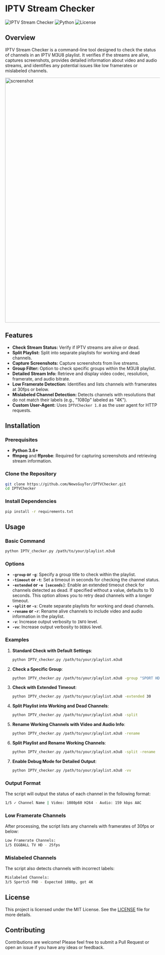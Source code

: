 # IPTV Stream Checker

![IPTV Stream Checker](https://img.shields.io/badge/IPTV%20Checker-v1.0-blue.svg) ![Python](https://img.shields.io/badge/Python-3.6%2B-brightgreen.svg) ![License](https://img.shields.io/badge/License-MIT-yellow.svg)

## Overview

IPTV Stream Checker is a command-line tool designed to check the status of channels in an IPTV M3U8 playlist. It verifies if the streams are alive, captures screenshots, provides detailed information about video and audio streams, and identifies any potential issues like low framerates or mislabeled channels.

<img width="794" alt="screenshot" src="https://github.com/user-attachments/assets/ffa84de1-f644-44b5-9d7d-92e32652a2be">

## Features

- **Check Stream Status:** Verify if IPTV streams are alive or dead.
- **Split Playlist:** Split into separate playlists for working and dead channels.
- **Capture Screenshots:** Capture screenshots from live streams.
- **Group Filter:** Option to check specific groups within the M3U8 playlist.
- **Detailed Stream Info:** Retrieve and display video codec, resolution, framerate, and audio bitrate.
- **Low Framerate Detection:** Identifies and lists channels with framerates at 30fps or below.
- **Mislabeled Channel Detection:** Detects channels with resolutions that do not match their labels (e.g., "1080p" labeled as "4K").
- **Custom User-Agent:** Uses `IPTVChecker 1.0` as the user agent for HTTP requests.

## Installation

### Prerequisites

- **Python 3.6+**
- **ffmpeg** and **ffprobe**: Required for capturing screenshots and retrieving stream information.

### Clone the Repository

```bash
git clone https://github.com/NewsGuyTor/IPTVChecker.git
cd IPTVChecker
```

### Install Dependencies

```bash
pip install -r requirements.txt
```

## Usage

### Basic Command

```bash
python IPTV_checker.py /path/to/your/playlist.m3u8
```

### Options

- **`-group` or `-g`**: Specify a group title to check within the playlist.
- **`-timeout` or `-t`**: Set a timeout in seconds for checking the channel status.
- **`-extended` or `-e [seconds]`**: Enable an extended timeout check for channels detected as dead. If specified without a value, defaults to 10 seconds. This option allows you to retry dead channels with a longer timeout.
- **`-split` or `-s`**: Create separate playlists for working and dead channels.
- **`-rename` or `-r`**: Rename alive channels to include video and audio information in the playlist.
- **`-v`**: Increase output verbosity to `INFO` level.
- **`-vv`**: Increase output verbosity to `DEBUG` level.

### Examples

1. **Standard Check with Default Settings**:
   ```bash
   python IPTV_checker.py /path/to/your/playlist.m3u8
   ```

2. **Check a Specific Group**:
   ```bash
   python IPTV_checker.py /path/to/your/playlist.m3u8 -group "SPORT HD"
   ```

3. **Check with Extended Timeout**:
   ```bash
   python IPTV_checker.py /path/to/your/playlist.m3u8 -extended 30
   ```

4. **Split Playlist into Working and Dead Channels**:
   ```bash
   python IPTV_checker.py /path/to/your/playlist.m3u8 -split
   ```

5. **Rename Working Channels with Video and Audio Info**:
   ```bash
   python IPTV_checker.py /path/to/your/playlist.m3u8 -rename
   ```

6. **Split Playlist and Rename Working Channels**:
   ```bash
   python IPTV_checker.py /path/to/your/playlist.m3u8 -split -rename
   ```

7. **Enable Debug Mode for Detailed Output**:
   ```bash
   python IPTV_checker.py /path/to/your/playlist.m3u8 -vv
   ```
   
### Output Format

The script will output the status of each channel in the following format:

```bash
1/5 ✓ Channel Name | Video: 1080p60 H264 - Audio: 159 kbps AAC
```

### Low Framerate Channels

After processing, the script lists any channels with framerates of 30fps or below:

```bash
Low Framerate Channels:
1/5 EGGBALL TV HD - 25fps
```

### Mislabeled Channels

The script also detects channels with incorrect labels:

```bash
Mislabeled Channels:
3/5 Sports5 FHD - Expected 1080p, got 4K
```

## License

This project is licensed under the MIT License. See the [LICENSE](LICENSE) file for more details.

## Contributing

Contributions are welcome! Please feel free to submit a Pull Request or open an issue if you have any ideas or feedback.
